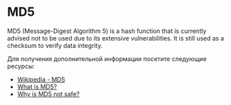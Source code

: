 # MD5

MD5 (Message-Digest Algorithm 5) is a hash function that is currently advised not to be used due to its extensive vulnerabilities. It is still used as a checksum to verify data integrity.

Для получения дополнительной информации посетите следующие ресурсы:

- [Wikipedia - MD5](https://en.wikipedia.org/wiki/MD5)
- [What is MD5?](https://www.techtarget.com/searchsecurity/definition/MD5)
- [Why is MD5 not safe?](https://infosecscout.com/why-md5-is-not-safe/)
